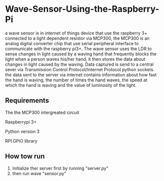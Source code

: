 # Wave-Sensor-Using-the-Raspberry-Pi
 a wave sensor is in internet of things device that use the raspberry 3+ connected to a light dependent resistor via MCP300, the MCP300 is an analog digital converter chip that use serial peripheral interface to communicate with the raspberry pi3+. The wave sensor uses the LDR to sense changes in light caused by a waving hand that frequently blocks the light when a person waves his/her hand, it then stores the data about changes in light caused by the waving. Data captured is send to a central sever via Transmission Control Protocol/Internet Protocol python sockets. the data sent to the server via internet contains information about how fast the hand is waving, the number of times the hand waves, the speed at which the hand is waving and the value of luminosity of the light.
 
 Requirements
 ---
 
The the MCP300 intergreated circuit

Raspberrypi 3+

Python version 3

RPI.GPIO library

How tow run
---
1. Initialize ther server first by running "server.py"
2. then run wave "sensor.py"
